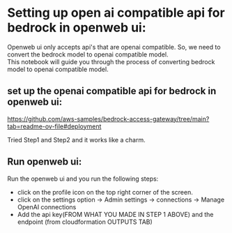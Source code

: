 # Setting up open ai compatible api for bedrock in openweb ui:
Openweb ui only accepts api's that are openai compatible. So, we need to convert the bedrock model to openai compatible model. \
This notebook will guide you through the process of converting bedrock model to openai compatible model.

## set up the openai compatible api for bedrock in openweb ui:
https://github.com/aws-samples/bedrock-access-gateway/tree/main?tab=readme-ov-file#deployment

Tried Step1 and Step2 and it works like a charm.

## Run openweb ui:
Run the openweb ui and you run the following steps:
- click on the profile icon on the top right corner of the screen.
- click on the settings option -> Admin settings -> connections -> Manage OpenAI connections
- Add the api key(FROM WHAT YOU MADE IN STEP 1 ABOVE) and the endpoint (from cloudformation OUTPUTS TAB)
